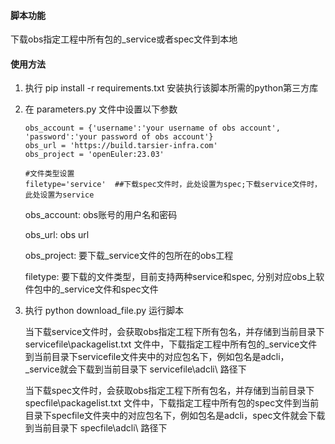 #### 脚本功能

下载obs指定工程中所有包的_service或者spec文件到本地

#### 使用方法

1. 执行 pip install -r requirements.txt 安装执行该脚本所需的python第三方库

2. 在 parameters.py 文件中设置以下参数

   ````
   obs_account = {'username':'your username of obs account', 'password':'your password of obs account'}
   obs_url = 'https://build.tarsier-infra.com'
   obs_project = 'openEuler:23.03'
   
   #文件类型设置
   filetype='service'  ##下载spec文件时，此处设置为spec;下载service文件时，此处设置为service
   ````
   
   obs_account: obs账号的用户名和密码
   
   obs_url: obs url
   
   obs_project: 要下载_service文件的包所在的obs工程
   
   filetype: 要下载的文件类型，目前支持两种service和spec, 分别对应obs上软件包中的_service文件和spec文件


3. 执行 python download_file.py 运行脚本

   当下载service文件时，会获取obs指定工程下所有包名，并存储到当前目录下 servicefile\packagelist.txt 文件中，下载指定工程中所有包的_service文件到当前目录下servicefile文件夹中的对应包名下，例如包名是adcli， _service就会下载到当前目录下 servicefile\adcli\ 路径下

   当下载spec文件时，会获取obs指定工程下所有包名，并存储到当前目录下 specfile\packagelist.txt 文件中，下载指定工程中所有包的spec文件到当前目录下specfile文件夹中的对应包名下，例如包名是adcli，spec文件就会下载到当前目录下 specfile\adcli\ 路径下

   
